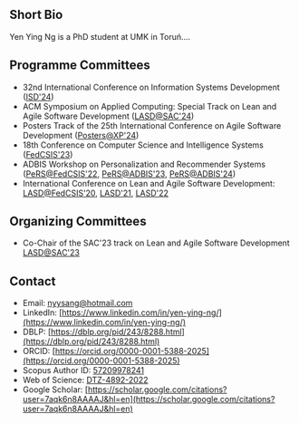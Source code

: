 ## Short Bio

Yen Ying Ng is a PhD student at UMK in Toruń.... 

## Programme Committees

-	32nd International Conference on Information Systems Development ([ISD'24](https://isd2024.ug.edu.pl))
-	ACM Symposium on Applied Computing: Special Track on Lean and Agile Software Development ([LASD@SAC'24](https://lasd.pl))
-	Posters Track of the 25th International Conference on Agile Software Development ([Posters@XP'24](https://www.agilealliance.org/xp2024/posters/))
-	18th Conference on Computer Science and Intelligence Systems ([FedCSIS'23](https://2023.fedcsis.org))
-	ADBIS Workshop on Personalization and Recommender Systems ([PeRS@FedCSIS'22](https://fedcsis.org/2022/pers), [PeRS@ADBIS'23](https://pers2023.lasd.pl), [PeRS@ADBIS'24](https://pers.lasd.pl))
-	International Conference on Lean and Agile Software Development: [LASD@FedCSIS'20](https://www.fedcsis.org/2020/lasd), [LASD'21](https://y2021.lasd.pl), [LASD'22](https://y2022.lasd.pl)

## Organizing Committees

-	Co-Chair of the SAC'23 track on Lean and Agile Software Development [LASD@SAC'23](https://y2023.lasd.pl)

## Contact

- Email: nyysang@hotmail.com
- LinkedIn: [https://www.linkedin.com/in/yen-ying-ng/](https://www.linkedin.com/in/yen-ying-ng/)
- DBLP: [https://dblp.org/pid/243/8288.html](https://dblp.org/pid/243/8288.html)
- ORCID: [https://orcid.org/0000-0001-5388-2025](https://orcid.org/0000-0001-5388-2025)
- Scopus Author ID: [57209978241](https://www.scopus.com/authid/detail.uri?authorId=57209978241)
- Web of Science: [DTZ-4892-2022](https://www.webofscience.com/wos/author/record/DTZ-4892-2022)
- Google Scholar: [https://scholar.google.com/citations?user=7aqk6n8AAAAJ&hl=en](https://scholar.google.com/citations?user=7aqk6n8AAAAJ&hl=en)
